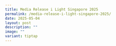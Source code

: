 ```yaml
---
title: Media Release i Light Singapore 2025
permalink: /media-release-i-light-singapore-2025/
date: 2025-05-04
layout: post
description: ""
image: ""
variant: tiptap
---
```

